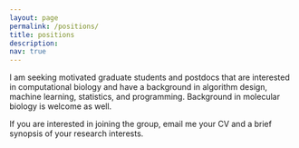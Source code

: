 ```yaml
---
layout: page
permalink: /positions/
title: positions
description:
nav: true
---
```


I am seeking motivated graduate students and postdocs that are interested in computational biology and have a background in algorithm design, machine learning, statistics, and programming. Background in molecular biology is welcome as well.

If you are interested in joining the group, email me your CV and a brief synopsis of your research interests.